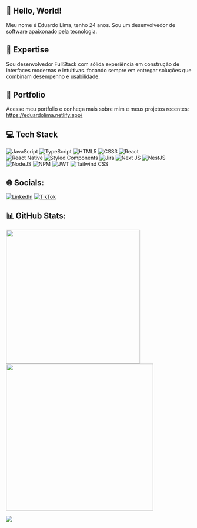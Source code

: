 ## 👋 Hello, World!

Meu nome é Eduardo Lima, tenho 24 anos. Sou um desenvolvedor de software apaixonado pela tecnologia.

## 🚀 Expertise

Sou desenvolvedor FullStack com sólida experiência em construção de interfaces modernas e intuitivas. focando sempre em entregar soluções que combinam desempenho e usabilidade.

## 🚀 Portfolio

Acesse meu portfolio e conheça mais sobre mim e meus projetos recentes: https://eduardolima.netlify.app/

## 💻 Tech Stack

![JavaScript](https://img.shields.io/badge/javascript-%23323330.svg?style=for-the-badge&logo=javascript&logoColor=%23F7DF1E) 
![TypeScript](https://img.shields.io/badge/typescript-%23007ACC.svg?style=for-the-badge&logo=typescript&logoColor=white) 
![HTML5](https://img.shields.io/badge/html5-%23E34F26.svg?style=for-the-badge&logo=html5&logoColor=white) 
![CSS3](https://img.shields.io/badge/css3-%231572B6.svg?style=for-the-badge&logo=css3&logoColor=white) 
![React](https://img.shields.io/badge/react-%2320232a.svg?style=for-the-badge&logo=react&logoColor=%2361DAFB)  
![React Native](https://img.shields.io/badge/react--native-%2320232a.svg?style=for-the-badge&logo=react&logoColor=%2361DAFB) 
![Styled Components](https://img.shields.io/badge/styled--components-DB7093?style=for-the-badge&logo=styled-components&logoColor=white) 
![Jira](https://img.shields.io/badge/jira-%230A0FFF.svg?style=for-the-badge&logo=jira&logoColor=white) 
![Next JS](https://img.shields.io/badge/Next-black?style=for-the-badge&logo=next.js&logoColor=white) 
![NestJS](https://img.shields.io/badge/nestjs-%23E0234E.svg?style=for-the-badge&logo=nestjs&logoColor=white) 
![NodeJS](https://img.shields.io/badge/node.js-6DA55F?style=for-the-badge&logo=node.js&logoColor=white) 
![NPM](https://img.shields.io/badge/NPM-%23CB3837.svg?style=for-the-badge&logo=npm&logoColor=white) 
![JWT](https://img.shields.io/badge/JWT-black?style=for-the-badge&logo=JSON%20web%20tokens) 
![Tailwind CSS](https://img.shields.io/badge/tailwindcss-%2338B2AC.svg?style=for-the-badge&logo=tailwind-css&logoColor=white)


## 🌐 Socials:
[![LinkedIn](https://img.shields.io/badge/LinkedIn-%230077B5.svg?logo=linkedin&logoColor=white)](https://www.linkedin.com/in/eduardolima07/) [![TikTok](https://img.shields.io/badge/TikTok-%23000000.svg?logo=TikTok&logoColor=white)](https://www.tiktok.com/@itseduardolima)

## 📊 GitHub Stats:
<img src="https://github-readme-stats-wheat-two-53.vercel.app/api?username=itseduardolima&theme=neon&hide_border=false&include_all_commits=false&count_private=false"  width="364px" />                  <img src="https://github-readme-streak-stats.herokuapp.com/?user=itseduardolima&theme=neon&hide_border=false"  width="400px" />



![](https://github-readme-stats-wheat-two-53.vercel.app/api/top-langs/?username=itseduardolima&theme=neon&hide_border=false&include_all_commits=false&count_private=false&layout=compact)
